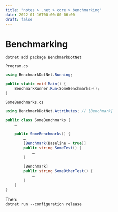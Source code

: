 ```yaml
---
title: "notes > .net > core > benchmarking"
date: 2022-01-16T00:00:00-06:00
draft: false
---
```


# Benchmarking
`dotnet add package BenchmarkDotNet`

`Program.cs`
```cs
using BenchmarkDotNet.Running;

public static void Main() {
	BenchmarkRunner.Run<SomeBenchmarks>();
}
```

`SomeBenchmarks.cs`
```cs
using BenchmarkDotNet.Attributes; // [Benchmark]

public class SomeBenchmarks {
	…
	
	public SomeBenchmarks() {
		…
		[Benchmark(Baseline = true)]
		public string SomeTest() {
			…
		}
		
		[Benchmark]
		public string SomeOtherTest() {
			…
		}
	}
}
```
Then:  
`dotnet run --configuration release`
